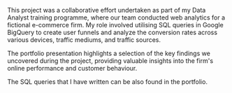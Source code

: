 This project was a collaborative effort undertaken as part of my Data Analyst training programme, where our team conducted web analytics for a fictional e-commerce firm. My role involved utilising SQL queries in Google BigQuery to create user funnels and analyze the conversion rates across various devices, traffic mediums, and traffic sources.

The portfolio presentation highlights a selection of the key findings we uncovered during the project, providing valuable insights into the firm's online performance and customer behaviour.

The SQL queries that I have written can be also found in the portfolio.
